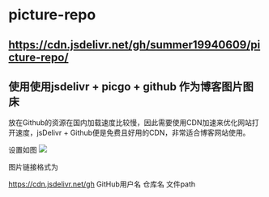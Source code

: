 # picture-repo

## https://cdn.jsdelivr.net/gh/summer19940609/picture-repo/

## 使用使用jsdelivr + picgo + github 作为博客图片图床

放在Github的资源在国内加载速度比较慢，因此需要使用CDN加速来优化网站打开速度，jsDelivr + Github便是免费且好用的CDN，非常适合博客网站使用。

设置如图
![](https://cdn.jsdelivr.net/gh/summer19940609/picture-repo/blog/20200728150818.png)


图片链接格式为

https://cdn.jsdelivr.net/gh GitHub用户名 仓库名 文件path
